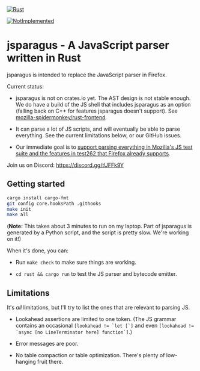 [![Rust](https://github.com/mozilla-spidermonkey/jsparagus/workflows/Rust/badge.svg)](https://github.com/mozilla-spidermonkey/jsparagus/actions?query=branch%3Amaster)

[![NotImplemented](https://img.shields.io/endpoint?url=https%3A%2F%2Fraw.githubusercontent.com%2Fcodehag%2Fjsparagus%2Fci-results%2F.metrics%2Fbadges/not-implemented.json)](https://github.com/mozilla-spidermonkey/jsparagus/search?q=NotImplemented&unscoped_q=NotImplemented)

# jsparagus - A JavaScript parser written in Rust

jsparagus is intended to replace the JavaScript parser in Firefox.

Current status:

*   jsparagus is not on crates.io yet. The AST design is not stable
    enough.  We do have a build of the JS shell that includes jsparagus
    as an option (falling back on C++ for features jsparagus doesn't
    support). See
    [mozilla-spidermonkey/rust-frontend](https://github.com/mozilla-spidermonkey/rust-frontend).

*   It can parse a lot of JS scripts, and will eventually be able to parse everything.
    See the current limitations below, or our GitHub issues.

*   Our immediate goal is to [support parsing everything in Mozilla's JS
    test suite and the features in test262 that Firefox already
    supports](https://github.com/mozilla-spidermonkey/jsparagus/milestone/1).

Join us on Discord: https://discord.gg/tUFFk9Y


## Getting started

```sh
cargo install cargo-fmt
git config core.hooksPath .githooks
make init
make all
```

(**Note:** This takes about 3 minutes to run on my laptop. Part of
jsparagus is generated by a Python script, and the script is pretty
slow. We're working on it!)

When it's done, you can:

*   Run `make check` to make sure things are working.

*   `cd rust && cargo run` to test the JS parser and bytecode emitter.


## Limitations

It's *all* limitations, but I'll try to list the ones that are relevant
to parsing JS.

*   Lookahead assertions are limited to one token. (The JS grammar
    contains an occasional
    ``[lookahead != `let [`]``
    and even
    ``[lookahead != `async [no LineTerminator here] function`]``.)

*   Error messages are poor.

*   No table compaction or table optimization. There's plenty of
    low-hanging fruit there.
